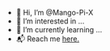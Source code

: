 <!DOCTYPE html>
- 👋 Hi, I’m @Mango-Pi-X
- 👀 I’m interested in ...
- 🌱 I’m currently learning ...
- 📬 Reach me [here.](mailto:admin@mangopi.xyz)

